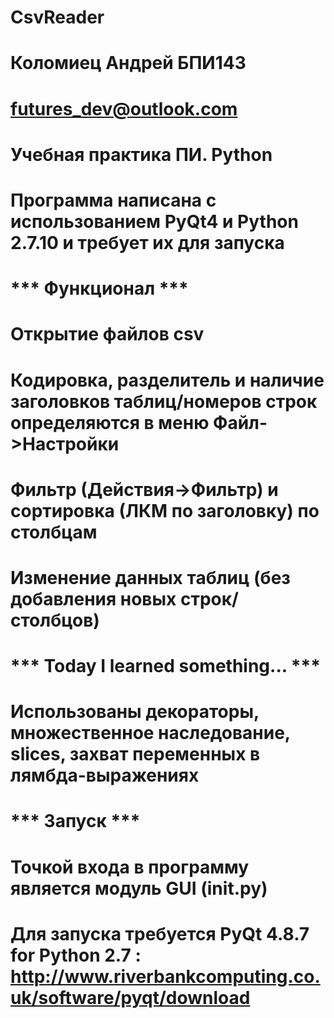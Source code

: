 # CsvReader
# Коломиец Андрей БПИ143
# futures_dev@outlook.com
# Учебная практика ПИ. Python
# Программа написана с использованием PyQt4 и Python 2.7.10 и требует их для запуска
# 
# *** Функционал ***
# 
# Открытие файлов csv
# Кодировка, разделитель и наличие заголовков таблиц/номеров строк определяются в меню Файл->Настройки
# Фильтр (Действия->Фильтр) и сортировка (ЛКМ по заголовку) по столбцам
# Изменение данных таблиц (без добавления новых строк/столбцов)
# 
# *** Today I learned something... ***
#
# Использованы декораторы, множественное наследование, slices, захват переменных в лямбда-выражениях
# 
# *** Запуск ***
#
# Точкой входа в программу является модуль GUI (__init__.py)
# Для запуска требуется PyQt 4.8.7 for Python 2.7 : http://www.riverbankcomputing.co.uk/software/pyqt/download
# 
#
